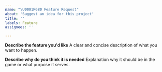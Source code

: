 ```yaml
---
name: "\U0001F680 Feature Request"
about: 'Suggest an idea for this project'
title: ''
labels: Feature
assignees: ''

---
```


**Describe the feature you'd like**
A clear and concise description of what you want to happen.

**Describe why do you think it is needed**
Explanation why it should be in the game or what purpose it serves.
